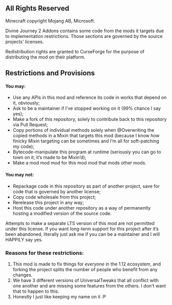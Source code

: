 ## All Rights Reserved

Minecraft copyright Mojang AB, Microsoft. 

Divine Journey 2 Addons contains some code from the mods it targets due to implementation restrictions.  Those sections are governed by the source projects' licenses.

Redistribution rights are granted to CurseForge for the purpose of distributing the mod on their platform.


## Restrictions and Provisions

#### You may:
- Use any APIs in this mod and reference its code in works that depend on it, obviously;
- Ask to be a maintainer if I’ve stopped working on it (99% chance I say yes);
- Make a fork of this repository, solely to contribute back to this repository via Pull Request;
- Copy portions of individual methods solely when @Overwriting the copied methods in a Mixin that targets this mod (because I know how finicky Mixin targeting can be sometimes and I’m all for soft-patching my code);
- Bytecode-manipulate this program at runtime (seriously you can go to town on it, it’s made to be Mixin’d);
- Make a mod mod mod for this mod mod that mods other mods.

#### You may not:
- Repackage code in this repository as part of another project, save for code that is governed by another license;
- Copy code wholesale from this project;
- Rerelease this project in any way;
- Host this code under another repository as a way of permanently hosting a modified version of the source code.

Attempts to make a separate LTS version of this mod are not permitted under this license.  If you want long-term support for this project after it’s been abandoned, literally just ask me if you can be a maintainer and I will HAPPILY say yes.


### Reasons for these restrictions:
1. This mod is made to fix things for _everyone_ in the 1.12 ecosystem, and forking the project splits the number of people who benefit from any changes. 
2. We have 3 different versions of UniversalTweaks that all conflict with one another and are missing some features from the others.  I don't want that to happen to this.
3. Honestly I just like keeping my name on it :P
